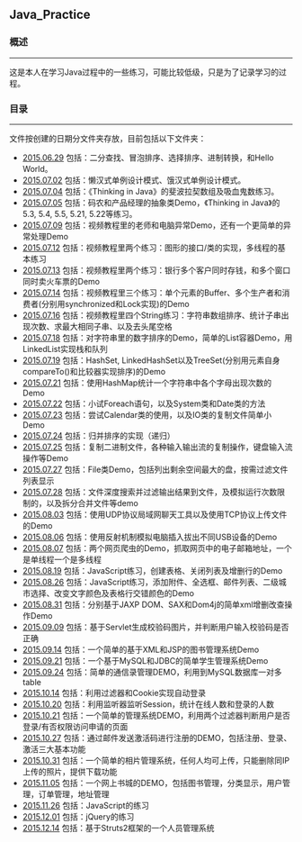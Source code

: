 ## Java_Practice

### 概述
---
这是本人在学习Java过程中的一些练习，可能比较低级，只是为了记录学习的过程。

### 目录
---
文件按创建的日期分文件夹存放，目前包括以下文件夹：

* [2015.06.29](https://github.com/Leibnizhu/Java_Practice/tree/master/2015.06.29)
包括：二分查找、冒泡排序、选择排序、进制转换，和Hello World。
* [2015.07.02](https://github.com/Leibnizhu/Java_Practice/tree/master/2015.07.02)
包括：懒汉式单例设计模式、饿汉式单例设计模式。
* [2015.07.04](https://github.com/Leibnizhu/Java_Practice/tree/master/2015.07.04)
包括：《Thinking in Java》的斐波拉契数组及吸血鬼数练习。
* [2015.07.05](https://github.com/Leibnizhu/Java_Practice/tree/master/2015.07.05)
包括：码农和产品经理的抽象类Demo，《Thinking in Java》的5.3, 5.4, 5.5, 5.21, 5.22等练习。
* [2015.07.09](https://github.com/Leibnizhu/Java_Practice/tree/master/2015.07.09)
包括：视频教程里的老师和电脑异常Demo，还有一个更简单的异常处理Demo
* [2015.07.12](https://github.com/Leibnizhu/Java_Practice/tree/master/2015.07.12)
包括：视频教程里两个练习：图形的接口/类的实现，多线程的基本练习
* [2015.07.13](https://github.com/Leibnizhu/Java_Practice/tree/master/2015.07.13)
包括：视频教程里两个练习：银行多个客户同时存钱，和多个窗口同时卖火车票的Demo
* [2015.07.14](https://github.com/Leibnizhu/Java_Practice/tree/master/2015.07.14)
包括：视频教程里三个练习：单个元素的Buffer、多个生产者和消费者(分别用synchronized和Lock实现)的Demo
* [2015.07.16](https://github.com/Leibnizhu/Java_Practice/tree/master/2015.07.16)
包括：视频教程里四个String练习：字符串数组排序、统计子串出现次数、求最大相同子串、以及去头尾空格
* [2015.07.18](https://github.com/Leibnizhu/Java_Practice/tree/master/2015.07.18)
包括：对字符串里的数字排序的Demo，简单的List容器Demo，用LinkedList实现栈和队列
* [2015.07.19](https://github.com/Leibnizhu/Java_Practice/tree/master/2015.07.19)
包括：HashSet, LinkedHashSet以及TreeSet(分别用元素自身compareTo()和比较器实现排序)的Demo
* [2015.07.21](https://github.com/Leibnizhu/Java_Practice/tree/master/2015.07.21)
包括：使用HashMap统计一个字符串中各个字母出现次数的Demo
* [2015.07.22](https://github.com/Leibnizhu/Java_Practice/tree/master/2015.07.22)
包括：小试Foreach语句，以及System类和Date类的方法
* [2015.07.23](https://github.com/Leibnizhu/Java_Practice/tree/master/2015.07.23)
包括：尝试Calendar类的使用，以及IO类的复制文件简单小Demo
* [2015.07.24](https://github.com/Leibnizhu/Java_Practice/tree/master/2015.07.24)
包括：归并排序的实现（递归）
* [2015.07.25](https://github.com/Leibnizhu/Java_Practice/tree/master/2015.07.25)
包括：复制二进制文件，各种输入输出流的复制操作，键盘输入流操作等Demo
* [2015.07.27](https://github.com/Leibnizhu/Java_Practice/tree/master/2015.07.27)
包括：File类Demo，包括列出剩余空间最大的盘，按需过滤文件列表显示
* [2015.07.28](https://github.com/Leibnizhu/Java_Practice/tree/master/2015.07.28)
包括：文件深度搜索并过滤输出结果到文件，及模拟运行次数限制的，以及拆分合并文件等demo
* [2015.08.03](https://github.com/Leibnizhu/Java_Practice/tree/master/2015.08.03)
包括：使用UDP协议局域网聊天工具以及使用TCP协议上传文件的Demo
* [2015.08.06](https://github.com/Leibnizhu/Java_Practice/tree/master/2015.08.06)
包括：使用反射机制模拟电脑插入拔出不同USB设备的Demo
* [2015.08.07](https://github.com/Leibnizhu/Java_Practice/tree/master/2015.08.07)
包括：两个网页爬虫的Demo，抓取网页中的电子邮箱地址，一个是单线程一个是多线程
* [2015.08.19](https://github.com/Leibnizhu/Java_Practice/tree/master/2015.08.19)
包括：JavaScript练习，创建表格、关闭列表及增删行的Demo
* [2015.08.26](https://github.com/Leibnizhu/Java_Practice/tree/master/2015.08.26)
包括：JavaScript练习，添加附件、全选框、邮件列表、二级城市选择、改变文字颜色及表格行交错颜色的Demo
* [2015.08.31](https://github.com/Leibnizhu/Java_Practice/tree/master/2015.08.31)
包括：分别基于JAXP DOM、SAX和Dom4j的简单xml增删改查操作Demo
* [2015.09.09](https://github.com/Leibnizhu/Java_Practice/tree/master/2015.09.09)
包括：基于Servlet生成校验码图片，并判断用户输入校验码是否正确
* [2015.09.14](https://github.com/Leibnizhu/Java_Practice/tree/master/2015.09.14)
包括：一个简单的基于XML和JSP的图书管理系统Demo
* [2015.09.21](https://github.com/Leibnizhu/Java_Practice/tree/master/2015.09.21)
包括：一个基于MySQL和JDBC的简单学生管理系统Demo
* [2015.09.24](https://github.com/Leibnizhu/Java_Practice/tree/master/2015.09.24)
包括：简单的通信录管理DEMO，利用到MySQL数据库一对多table
* [2015.10.14](https://github.com/Leibnizhu/Java_Practice/tree/master/2015.10.14)
包括：利用过滤器和Cookie实现自动登录
* [2015.10.20](https://github.com/Leibnizhu/Java_Practice/tree/master/2015.10.20)
包括：利用监听器监听Session，统计在线人数和登录的人数
* [2015.10.21](https://github.com/Leibnizhu/Java_Practice/tree/master/2015.10.21)
包括：一个简单的管理系统DEMO，利用两个过滤器判断用户是否登录/有否权限访问申请的页面
* [2015.10.27](https://github.com/Leibnizhu/Java_Practice/tree/master/2015.10.27)
包括：通过邮件发送激活码进行注册的DEMO，包括注册、登录、激活三大基本功能
* [2015.10.31](https://github.com/Leibnizhu/Java_Practice/tree/master/2015.10.27)
包括：一个简单的相片管理系统，任何人均可上传，只能删除同IP上传的照片，提供下载功能
* [2015.11.05](https://github.com/Leibnizhu/Java_Practice/tree/master/2015.11.05)
包括：一个网上书城的DEMO，包括图书管理，分类显示，用户管理，订单管理，地址管理
* [2015.11.26](https://github.com/Leibnizhu/Java_Practice/tree/master/2015.11.26)
包括：JavaScript的练习
* [2015.12.01](https://github.com/Leibnizhu/Java_Practice/tree/master/2015.12.01)
包括：jQuery的练习
* [2015.12.14](https://github.com/Leibnizhu/Java_Practice/tree/master/2015.12.14)
包括：基于Struts2框架的一个人员管理系统
